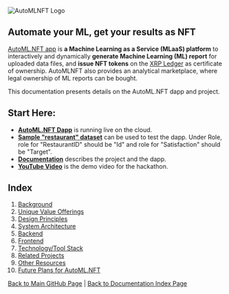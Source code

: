 ![AutoMLNFT Logo](./img/logo.png) 

## Automate your ML, get your results as NFT

[AutoML.NFT app](https://github.com/albert-vo-crypto/automlnft) is **a Machine Learning as a Service (MLaaS) platform** to interactively and dynamically **generate Machine Learning (ML) report** for uploaded data files, and **issue NFT tokens** on the [XRP Ledger](https://xrpl.org/index.html) as certificate of ownership. AutoMLNFT also provides an analytical marketplace, where legal ownership of ML reports can be bought.

This documentation presents details on the AutoML.NFT dapp and project.

## Start Here:

- [**AutoML.NFT Dapp**](https://lucid-mayer-4a70a5.netlify.app/) is running live on the cloud.
- [**Sample "restaurant" dataset**](https://www.dropbox.com/s/5q61bqr136m52sf/dataset.xlsx?dl=0) can be used to test the dapp. Under Role, role for "RestaurantID" should be "Id" and role for "Satisfaction" should be "Target".
- [**Documentation**](./Documentation.md) describes the project and the dapp.
- [**YouTube Video**](https://youtu.be/CwoCla53aFI) is the demo video for the hackathon.

## Index

1. [Background](Background.md)
2. [Unique Value Offerings](UniqueValueOfferings.md)
3. [Design Principles](DesignPrinciples.md)
4. [System Architecture](SystemArchitecture.md)
5. [Backend](Backend.md)
6. [Frontend](Frontend.md)
7. [Technology/Tool Stack](TechnologyStack.md)
8. [Related Projects](RelatedProjects.md)
9. [Other Resources](OtherResources.md)
10. [Future Plans for AutoML.NFT](FuturePlans.md)

<hline></hline>

[Back to Main GitHub Page](../README.md) | [Back to Documentation Index Page](Documentation.md)
